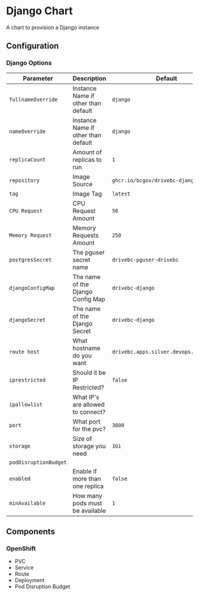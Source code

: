 # Django Chart

A chart to provision a Django instance 

## Configuration

### Django Options

| Parameter             | Description                         | Default                                |
| --------------------- | ----------------------------------- | -------------------------------------- |
| `fullnameOverride`    | Instance Name if other than default | `django`                               |
| `nameOverride`        | Instance Name if other than default | `django`                               |
| `replicaCount`        | Amount of replicas to run           | `1`                                    |
| `repository`          | Image Source                        | `ghcr.io/bcgov/drivebc-django`         |
| `tag`                 | Image Tag                           | `latest`                               |
| `CPU Request`         | CPU Request Amount                  | `50`                                   |
| `Memory Request`      | Memory Requests Amount              | `250`                                  |
| `postgresSecret`      | The pguser secret name              | `drivebc-pguser-drivebc`               |
| `djangoConfigMap`     | The name of the Django Config Map   | `drivebc-django`                       |
| `djangoSecret`        | The name of the Django Secret       | `drivebc-django`                       |
| `route host`          | What hostname do you want           | `drivebc.apps.silver.devops.gov.bc.ca` |
| `iprestricted`        | Should it be IP Restricted?         | `false`                                |
| `ipallowlist`         | What IP's are allowed to connect?   |                                        |
| `port`                | What port for the pvc?              | `3000`                                 |
| `storage`             | Size of storage you need            | `1Gi`                                  |
| `podDisruptionBudget` |                                     |                                        |
| `enabled`             | Enable if more than one replica     | `false`                                |
| `minAvailable`        | How many pods must be available     | `1`                                    |



## Components
### OpenShift
- PVC 
- Service 
- Route 
- Deployment
- Pod Disruption Budget



